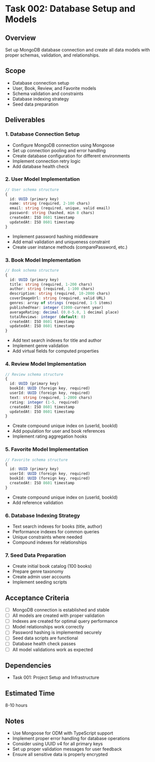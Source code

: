# Task 002: Database Setup and Models

## Overview
Set up MongoDB database connection and create all data models with proper schemas, validation, and relationships.

## Scope
- Database connection setup
- User, Book, Review, and Favorite models
- Schema validation and constraints
- Database indexing strategy
- Seed data preparation

## Deliverables

### 1. Database Connection Setup
- Configure MongoDB connection using Mongoose
- Set up connection pooling and error handling
- Create database configuration for different environments
- Implement connection retry logic
- Add database health check

### 2. User Model Implementation
```typescript
// User schema structure
{
  id: UUID (primary key)
  name: string (required, 2-100 chars)
  email: string (required, unique, valid email)
  password: string (hashed, min 8 chars)
  createdAt: ISO 8601 timestamp
  updatedAt: ISO 8601 timestamp
}
```
- Implement password hashing middleware
- Add email validation and uniqueness constraint
- Create user instance methods (comparePassword, etc.)

### 3. Book Model Implementation
```typescript
// Book schema structure
{
  id: UUID (primary key)
  title: string (required, 1-200 chars)
  author: string (required, 1-100 chars)
  description: string (required, 10-2000 chars)
  coverImageUrl: string (required, valid URL)
  genres: array of strings (required, 1-5 items)
  publishedYear: integer (1000-current year)
  averageRating: decimal (0.0-5.0, 1 decimal place)
  totalReviews: integer (default: 0)
  createdAt: ISO 8601 timestamp
  updatedAt: ISO 8601 timestamp
}
```
- Add text search indexes for title and author
- Implement genre validation
- Add virtual fields for computed properties

### 4. Review Model Implementation
```typescript
// Review schema structure
{
  id: UUID (primary key)
  bookId: UUID (foreign key, required)
  userId: UUID (foreign key, required)
  text: string (required, 1-2000 chars)
  rating: integer (1-5, required)
  createdAt: ISO 8601 timestamp
  updatedAt: ISO 8601 timestamp
}
```
- Create compound unique index on (userId, bookId)
- Add population for user and book references
- Implement rating aggregation hooks

### 5. Favorite Model Implementation
```typescript
// Favorite schema structure
{
  id: UUID (primary key)
  userId: UUID (foreign key, required)
  bookId: UUID (foreign key, required)
  createdAt: ISO 8601 timestamp
}
```
- Create compound unique index on (userId, bookId)
- Add reference validation

### 6. Database Indexing Strategy
- Text search indexes for books (title, author)
- Performance indexes for common queries
- Unique constraints where needed
- Compound indexes for relationships

### 7. Seed Data Preparation
- Create initial book catalog (100 books)
- Prepare genre taxonomy
- Create admin user accounts
- Implement seeding scripts

## Acceptance Criteria
- [ ] MongoDB connection is established and stable
- [ ] All models are created with proper validation
- [ ] Indexes are created for optimal query performance
- [ ] Model relationships work correctly
- [ ] Password hashing is implemented securely
- [ ] Seed data scripts are functional
- [ ] Database health check passes
- [ ] All model validations work as expected

## Dependencies
- Task 001: Project Setup and Infrastructure

## Estimated Time
8-10 hours

## Notes
- Use Mongoose for ODM with TypeScript support
- Implement proper error handling for database operations
- Consider using UUID v4 for all primary keys
- Set up proper validation messages for user feedback
- Ensure all sensitive data is properly encrypted
